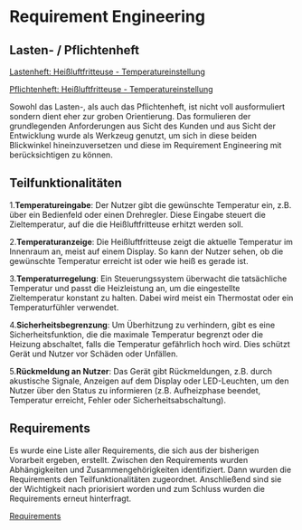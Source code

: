 # Requirement Engineering


## Lasten- / Pflichtenheft

[Lastenheft: Heißluftfritteuse - Temperatureinstellung](./referenziert/Requirement_Engineering/Lastenheft.md)

[Pflichtenheft: Heißluftfritteuse - Temperatureinstellung](./referenziert/Requirement_Engineering/Pflichtenheft.md)

Sowohl das Lasten-, als auch das Pflichtenheft, ist nicht voll ausformuliert sondern dient eher zur groben Orientierung.
Das formulieren der grundlegenden Anforderungen aus Sicht des Kunden und aus Sicht der Entwicklung wurde als Werkzeug
genutzt, um sich in diese beiden Blickwinkel hineinzuversetzen und diese im Requirement Engineering mit berücksichtigen
zu können.


## Teilfunktionalitäten


1.**Temperatureingabe**: Der Nutzer gibt die gewünschte Temperatur ein, z.B. über ein Bedienfeld oder einen Drehregler. Diese Eingabe steuert die Zieltemperatur, auf die die Heißluftfritteuse erhitzt werden soll.

2.**Temperaturanzeige**: Die Heißluftfritteuse zeigt die aktuelle Temperatur im Innenraum an, meist auf einem Display. So kann der Nutzer sehen, ob die gewünschte Temperatur erreicht ist oder wie heiß es gerade ist.

3.**Temperaturregelung**: Ein Steuerungssystem überwacht die tatsächliche Temperatur und passt die Heizleistung an, um die eingestellte Zieltemperatur konstant zu halten. Dabei wird meist ein Thermostat oder ein Temperaturfühler verwendet.

4.**Sicherheitsbegrenzung**: Um Überhitzung zu verhindern, gibt es eine Sicherheitsfunktion, die die maximale Temperatur begrenzt oder die Heizung abschaltet, falls die Temperatur gefährlich hoch wird. Dies schützt Gerät und Nutzer vor Schäden oder Unfällen.

5.**Rückmeldung an Nutzer**: Das Gerät gibt Rückmeldungen, z.B. durch akustische Signale, Anzeigen auf dem Display oder LED-Leuchten, um den Nutzer über den Status zu informieren (z.B. Aufheizphase beendet, Temperatur erreicht, Fehler oder Sicherheitsabschaltung).


## Requirements

Es wurde eine Liste aller Requirements, die sich aus der bisherigen Vorarbeit ergeben, erstellt. Zwischen den
Requirements wurden Abhängigkeiten und Zusammengehörigkeiten identifiziert. Dann wurden die Requirements den
Teilfunktionalitäten zugeordnet. Anschließend sind sie der Wichtigkeit nach priorisiert worden und zum Schluss wurden
die Requirements erneut hinterfragt.

[Requirements](Requirements.md)
